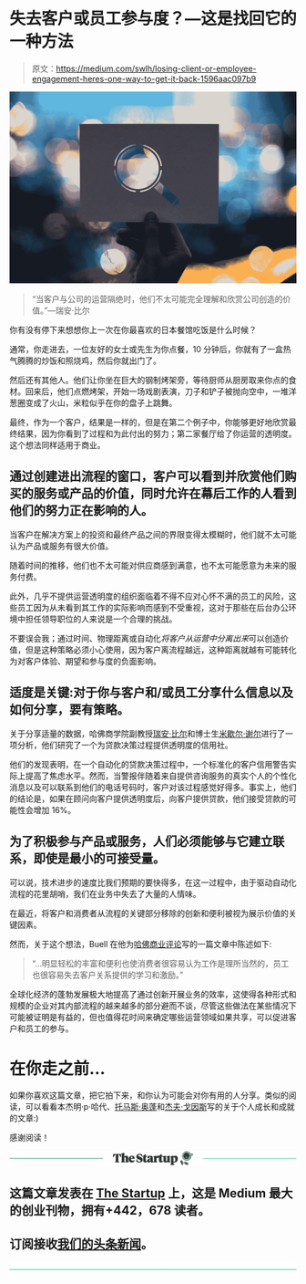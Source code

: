# 失去客户或员工参与度？—这是找回它的一种方法

> 原文：<https://medium.com/swlh/losing-client-or-employee-engagement-heres-one-way-to-get-it-back-1596aac097b9>

![](img/3515cf2464bd4dd4953e4ff859852d28.png)

> “当客户与公司的运营隔绝时，他们不太可能完全理解和欣赏公司创造的价值。”—瑞安·比尔

你有没有停下来想想你上一次在你最喜欢的日本餐馆吃饭是什么时候？

通常，你走进去，一位友好的女士或先生为你点餐，10 分钟后，你就有了一盒热气腾腾的炒饭和照烧鸡，然后你就出门了。

然后还有其他人。他们让你坐在巨大的钢制烤架旁，等待厨师从厨房取来你点的食材。回来后，他们点燃烤架，开始一场戏剧表演，刀子和铲子被抛向空中，一堆洋葱圈变成了火山，米粒似乎在你的盘子上跳舞。

最终，作为一个客户，结果是一样的，但是在第二个例子中，你能够更好地欣赏最终结果，因为你看到了过程和为此付出的努力；第二家餐厅给了你运营的透明度。这个想法同样适用于商业。

## 通过创建进出流程的窗口，客户可以看到并欣赏他们购买的服务或产品的价值，同时允许在幕后工作的人看到他们的努力正在影响的人。

当客户在解决方案上的投资和最终产品之间的界限变得太模糊时，他们就不太可能认为产品或服务有很大价值。

随着时间的推移，他们也不太可能对供应商感到满意，也不太可能愿意为未来的服务付费。

此外，几乎不提供运营透明度的组织面临着不得不应对心怀不满的员工的风险，这些员工因为从未看到其工作的实际影响而感到不受重视，这对于那些在后台办公环境中担任领导职位的人来说是一个合理的挑战。

不要误会我；通过时间、物理距离或自动化*将客户从运营中分离出来*可以创造价值，但是这种策略必须小心使用，因为客户离流程越远，这种距离就越有可能转化为对客户体验、期望和参与度的负面影响。

## 适度是关键:对于你与客户和/或员工分享什么信息以及如何分享，要有策略。

关于分享适量的数据，哈佛商学院副教授[瑞安·比尔](https://www.hbs.edu/faculty/Pages/profile.aspx?facId=320524)和博士生[米歇尔·谢尔](https://www.hbs.edu/faculty/Pages/profile.aspx?facId=701117)进行了一项分析，他们研究了一个为贷款决策过程提供透明度的信用社。

他们的发现表明，在一个自动化的贷款决策过程中，一个标准化的客户信用警告实际上提高了焦虑水平。然而，当警报伴随着来自提供咨询服务的真实个人的个性化消息以及可以联系到他们的电话号码时，客户对该过程感觉好得多。事实上，他们的结论是，如果在顾问向客户提供透明度后，向客户提供贷款，他们接受贷款的可能性会增加 16%。

## 为了积极参与产品或服务，人们必须能够与它建立联系，即使是最小的可接受量。

可以说，技术进步的速度比我们预期的要快得多，在这一过程中，由于驱动自动化流程的花里胡哨，我们在业务中失去了大量的人情味。

在最近，将客户和消费者从流程的关键部分移除的创新和便利被视为展示价值的关键因素。

然而，关于这个想法，Buell 在他为[哈佛商业评论](https://hbr.org/2019/03/operational-transparency)写的一篇文章中陈述如下:

> “…明显轻松的丰富和便利也使消费者很容易认为工作是理所当然的，员工也很容易失去客户关系提供的学习和激励。”

全球化经济的蓬勃发展极大地提高了通过创新开展业务的效率，这使得各种形式和规模的企业对其内部流程的越来越多的部分避而不谈，尽管这些做法在某些情况下可能被证明是有益的，但也值得花时间来确定哪些运营领域如果共享，可以促进客户和员工的参与。

# 在你走之前…

如果你喜欢这篇文章，把它拍下来，和你认为可能会对你有用的人分享。类似的阅读，可以看看本杰明·p·哈代、[托马斯·奥蓬](https://medium.com/u/9bb9d25bfad2?source=post_page-----1596aac097b9--------------------------------)和[杰夫·戈因斯](https://medium.com/u/b176436e91b1?source=post_page-----1596aac097b9--------------------------------)写的关于个人成长和成就的文章:)

感谢阅读！

[![](img/308a8d84fb9b2fab43d66c117fcc4bb4.png)](https://medium.com/swlh)

## 这篇文章发表在 [The Startup](https://medium.com/swlh) 上，这是 Medium 最大的创业刊物，拥有+442，678 读者。

## 订阅接收[我们的头条新闻](https://growthsupply.com/the-startup-newsletter/)。

[![](img/b0164736ea17a63403e660de5dedf91a.png)](https://medium.com/swlh)